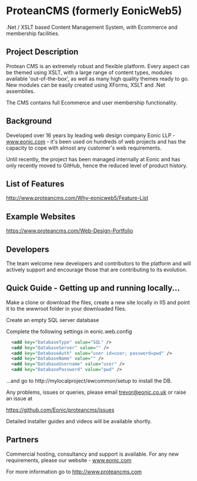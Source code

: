 # ProteanCMS (formerly EonicWeb5)
.Net / XSLT based Content Management System, with Ecommerce and membership facilities.

## Project Description
Protean CMS is an extremely robust and flexible platform. Every aspect can be themed using XSLT, with a large range of content types, modules available 'out-of-the-box', as well as many high quality themes ready to go. New modules can be easily created using XForms, XSLT and .Net assemblies.

The CMS contains full Ecommerce and user membership functionality.

## Background
Developed over 16 years by leading web design company Eonic LLP - www.eonic.com - it's been used on hundreds of web projects and has the capacity to cope with almost any customer's web requirements.

Until recently, the project has been managed internally at Eonic and has only recently moved to GitHub, hence the reduced level of product history.

## List of Features
http://www.proteancms.com/Why-eonicweb5/Feature-List


## Example Websites
https://www.proteancms.com/Web-Design-Portfolio

## Developers
The team welcome new developers and contributors to the platform and will actively support and encourage those that are contributing to its evolution.

## Quick Guide - Getting up and running locally...

Make a clone or download the files, create a new site locally in IIS and point it to the wwwroot folder in your downloaded files.

Create an empty SQL server database

Complete the following settings in eonic.web.config
```xml
  <add key="DatabaseType" value="SQL" />
  <add key="DatabaseServer" value="" />
  <add key="DatabaseAuth" value="user id=user; password=pwd" />
  <add key="DatabaseName" value="" />
  <add key="DatabaseUsername" value="user" />
  <add key="DatabasePassword" value="pwd" />
```
  ...and go to http://mylocalproject/ewcommon/setup to install the DB.

  Any problems, issues or queries, please email trevor@eonic.co.uk or raise an issue at
  
  https://github.com/Eonic/proteancms/issues

  Detailed installer guides and videos will be available shortly.

## Partners
Commercial hosting, consultancy and support is available. For any new requirements, please our website - www.eonic.com

For more information go to http://www.proteancms.com



